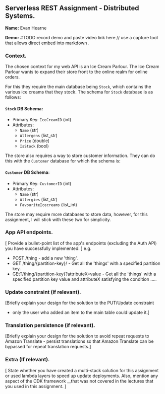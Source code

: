 ## Serverless REST Assignment - Distributed Systems.

__Name:__ Evan Hearne

__Demo:__ #TODO record demo and paste video link here // use a capture tool that allows direct embed into markdown . 

### Context.

The chosen context for my web API is an Ice Cream Parlour. The Ice Cream Parlour wants to expand their store front to the online realm for online orders.

For this they require the main database being `Stock`, which contains the various ice creams that they stock. The schema for `Stock` database is as follows:

#### `Stock` DB Schema:
- Primary Key: `IceCreamID` (int)
- Attributes:
    - `Name` (str)
    - `Allergens` (list_str)
    - `Price` (double)
    - `IsStock` (bool)

The store also requires a way to store customer information. They can do this with the `Customer` database for which the schema is:

#### `Customer` DB Schema:
- Primary Key: `CustomerID` (int)
- Attributes:
    - `Name` (str)
    - `Allergies` (list_str)
    - `FavouriteIcecreams` (list_int)

The store may require more databases to store data, however, for this assignment, I will stick with these two for simplicity. 

### App API endpoints.

[ Provide a bullet-point list of the app's endpoints (excluding the Auth API) you have successfully implemented. ]
e.g.
 
+ POST /thing - add a new 'thing'.
+ GET /thing/{partition-key}/ - Get all the 'things' with a specified partition key.
+ GEtT/thing/{partition-key}?attributeX=value - Get all the 'things' with a specified partition key value and attributeX satisfying the condition .....

### Update constraint (if relevant).

[Briefly explain your design for the solution to the PUT/Update constraint 
- only the user who added an item to the main table could update it.]

### Translation persistence (if relevant).

[Briefly explain your design for the solution to avoid repeat requests to Amazon Translate - persist translations so that Amazon Translate can be bypassed for repeat translation requests.]

###  Extra (If relevant).

[ State whether you have created a multi-stack solution for this assignment or used lambda layers to speed up update deployments. Also, mention any aspect of the CDK framework __that was not covered in the lectures that you used in this assignment. ]

